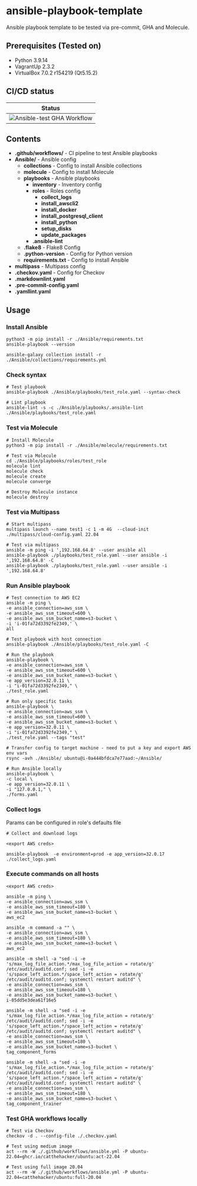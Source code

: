 # ansible-playbook-template

Ansible playbook template to be tested via pre-commit, GHA and Molecule.

## Prerequisites (Tested on)

- Python 3.9.14
- VagrantUp 2.3.2
- VirtualBox 7.0.2 r154219 (Qt5.15.2)

## CI/CD status

| Status |
| -------|
| ![Ansible-test GHA Workflow](https://github.com/andrey-asoskov/ansible-playbook-template/actions/workflows/ansible.yml/badge.svg) |

## Contents

- **.github/workflows/** - CI pipeline to test Ansible playbooks
- **Ansible/** - Ansible config
  - **collections** - Config to install Ansible collections
  - **molecule** - Config to install Molecule
  - **playbooks** - Ansible playbooks
    - **inventory** - Inventory config
    - **roles** - Roles config
      - **collect_logs**
      - **install_awscli2**
      - **install_docker**
      - **install_postgresql_client**
      - **install_python**
      - **setup_disks**
      - **update_packages**
    - **.ansible-lint**
  - **.flake8** - Flake8 Config
  - **.python-version** - Config for Python version
  - **requirements.txt** - Config to install Ansible
- **multipass** - Multipass config
- **.checkov.yaml** - Config for Checkov
- **.markdownlint.yaml**
- **.pre-commit-config.yaml**
- **.yamllint.yaml**

## Usage

### Install Ansible

```commandline
python3 -m pip install -r ./Ansible/requirements.txt
ansible-playbook --version
  
ansible-galaxy collection install -r ./Ansible/collections/requirements.yml
```

### Check syntax

```commandline
# Test playbook
ansible-playbook ./Ansible/playbooks/test_role.yaml --syntax-check

# Lint playbook
ansible-lint -s -c ./Ansible/playbooks/.ansible-lint ./Ansible/playbooks/test_role.yaml
```

### Test via Molecule

```commandline
# Install Molecule
python3 -m pip install -r ./Ansible/molecule/requirements.txt

# Test via Molecule
cd ./Ansible/playbooks/roles/test_role
molecule lint
molecule check
molecule create
molecule converge

# Destroy Molecule instance
molecule destroy
```

### Test via Multipass

```commandline
# Start multipass
multipass launch --name test1 -c 1 -m 4G  --cloud-init ./multipass/cloud-config.yaml 22.04 

# Test via multipass
ansible -m ping -i ',192.168.64.8' --user ansible all
ansible-playbook ./playbooks/test_role.yaml --user ansible -i ',192.168.64.8' -C
ansible-playbook ./playbooks/test_role.yaml --user ansible -i ',192.168.64.8'
```

### Run Ansible playbook

```commandline
# Test connection to AWS EC2
ansible -m ping \
-e ansible_connection=aws_ssm \
-e ansible_aws_ssm_timeout=600 \
-e ansible_aws_ssm_bucket_name=s3-bucket \
-i 'i-01fa72d3392fe2349,' \
all

# Test playbook with host connection
ansible-playbook ./Ansible/playbooks/test_role.yaml -C

# Run the playbook
ansible-playbook \
-e ansible_connection=aws_ssm \
-e ansible_aws_ssm_timeout=600 \
-e ansible_aws_ssm_bucket_name=s3-bucket \
-e app_version=32.0.11 \
-i "i-01fa72d3392fe2349," \
./test_role.yaml

# Run only specific tasks
ansible-playbook \
-e ansible_connection=aws_ssm \
-e ansible_aws_ssm_timeout=600 \
-e ansible_aws_ssm_bucket_name=s3-bucket \
-e app_version=32.0.11 \
-i "i-01fa72d3392fe2349," \
./test_role.yaml --tags "test"

# Transfer config to target machine - need to put a key and export AWS env vars
rsync -avh ./Ansible/ ubuntu@i-0a444bfdca7e77aad:~/Ansible/

# Run Ansible locally
ansible-playbook \
-c local \
-e app_version=32.0.11 \
-i "127.0.0.1," \
./forms.yaml
```

### Collect logs

Params can be configured in role's defaults file

```commandline
# Collect and download logs

<export AWS creds>

ansible-playbook  -e environment=prod -e app_version=32.0.17 ./collect_logs.yaml
```

### Execute commands on all hosts

```commandline
<export AWS creds>

ansible -m ping \
-e ansible_connection=aws_ssm \
-e ansible_aws_ssm_timeout=180 \
-e ansible_aws_ssm_bucket_name=s3-bucket \
aws_ec2

ansible -m command -a "" \
-e ansible_connection=aws_ssm \
-e ansible_aws_ssm_timeout=180 \
-e ansible_aws_ssm_bucket_name=s3-bucket \
aws_ec2

ansible -m shell -a "sed -i -e 's/max_log_file_action.*/max_log_file_action = rotate/g'  /etc/audit/auditd.conf; sed -i -e 's/space_left_action.*/space_left_action = rotate/g'  /etc/audit/auditd.conf; systemctl restart auditd" \
-e ansible_connection=aws_ssm \
-e ansible_aws_ssm_timeout=180 \
-e ansible_aws_ssm_bucket_name=s3-bucket \
i-05dd5e3dea61f16e5

ansible -m shell -a "sed -i -e 's/max_log_file_action.*/max_log_file_action = rotate/g'  /etc/audit/auditd.conf; sed -i -e 's/space_left_action.*/space_left_action = rotate/g'  /etc/audit/auditd.conf; systemctl restart auditd" \
-e ansible_connection=aws_ssm \
-e ansible_aws_ssm_timeout=180 \
-e ansible_aws_ssm_bucket_name=s3-bucket \
tag_component_forms

ansible -m shell -a "sed -i -e 's/max_log_file_action.*/max_log_file_action = rotate/g'  /etc/audit/auditd.conf; sed -i -e 's/space_left_action.*/space_left_action = rotate/g'  /etc/audit/auditd.conf; systemctl restart auditd" \
-e ansible_connection=aws_ssm \
-e ansible_aws_ssm_timeout=180 \
-e ansible_aws_ssm_bucket_name=s3-bucket \
tag_component_trainer
```

### Test GHA workflows locally

```commandline
# Test via Checkov
checkov -d . --config-file ./.checkov.yaml

# Test using medium image
act --rm -W ./.github/workflows/ansible.yml -P ubuntu-22.04=ghcr.io/catthehacker/ubuntu:act-22.04

# Test using full image 20.04
act --rm -W ./.github/workflows/ansible.yml -P ubuntu-22.04=catthehacker/ubuntu:full-20.04
```
